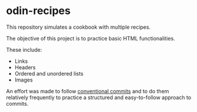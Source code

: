 # odin-recipes

This repository simulates a cookbook with multiple recipes.

The objective of this project is to practice basic HTML functionalities.

These include:

- Links
- Headers
- Ordered and unordered lists
- Images

An effort was made to follow [conventional commits](https://www.conventionalcommits.org/en/v1.0.0/) and to do them relatively frequently to practice a structured and easy-to-follow approach to commits.
